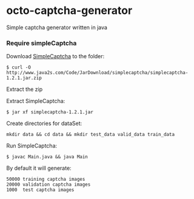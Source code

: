 # octo-captcha-generator
Simple captcha generator written in java

### Require simpleCaptcha
Download [SimpleCaptcha](http://simplecaptcha.sourceforge.net) to the folder:

```
$ curl -O http://www.java2s.com/Code/JarDownload/simplecaptcha/simplecaptcha-1.2.1.jar.zip
```
Extract the zip

Extract SimpleCaptcha:

```
$ jar xf simplecaptcha-1.2.1.jar
```

Create directories for dataSet:
```
mkdir data && cd data && mkdir test_data valid_data train_data
```

Run SimpleCaptcha:

```
$ javac Main.java && java Main
```

By default it will generate:
```
50000 training captcha images
20000 validation captcha images
1000  test captcha images
```
